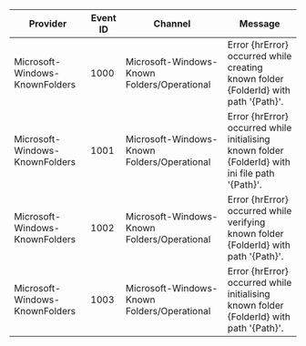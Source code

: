 Provider                        |  Event ID  |  Channel                                      |  Message
--------------------------------|------------|-----------------------------------------------|--------------------------------------------------------------------------------------------------
Microsoft-Windows-KnownFolders  |  1000      |  Microsoft-Windows-Known Folders/Operational  |  Error {hrError} occurred while creating known folder {FolderId} with path '{Path}'.
Microsoft-Windows-KnownFolders  |  1001      |  Microsoft-Windows-Known Folders/Operational  |  Error {hrError} occurred while initialising known folder {FolderId} with ini file path '{Path}'.
Microsoft-Windows-KnownFolders  |  1002      |  Microsoft-Windows-Known Folders/Operational  |  Error {hrError} occurred while verifying known folder {FolderId} with path '{Path}'.
Microsoft-Windows-KnownFolders  |  1003      |  Microsoft-Windows-Known Folders/Operational  |  Error {hrError} occurred while initialising known folder {FolderId} with path '{Path}'.
